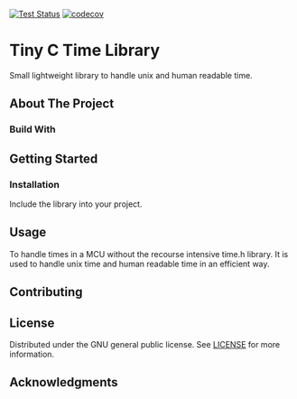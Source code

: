 [![Test Status](https://github.com/steinerAdi/tinytime/actions/workflows/ci.yml/badge.svg)](https://github.com/steinerAdi/tinytime/actions/workflows/ci.yml) [![codecov](https://codecov.io/gh/steinerAdi/tinytime/graph/badge.svg?token=YQAM1Q6SXE)](https://codecov.io/gh/steinerAdi/tinytime)

# Tiny C Time Library

Small lightweight library to handle unix and human readable time.

## About The Project


### Build With


## Getting Started

### Installation
Include the library into your project. 

## Usage
To handle times in a MCU without the recourse intensive time.h library.
It is used to handle unix time and human readable time in an efficient way.

## Contributing


## License
Distributed under the GNU general public license.
See [LICENSE](LICENSE) for more information.

## Acknowledgments

